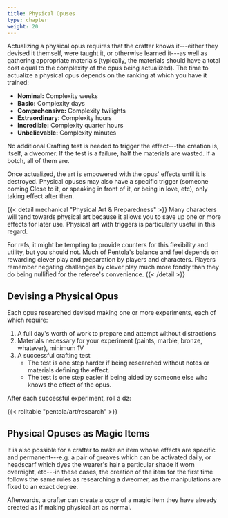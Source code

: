 ```yaml
---
title: Physical Opuses
type: chapter
weight: 20
---
```


Actualizing a physical opus requires that the crafter knows it---either they devised it themself, were taught it, or otherwise learned it---as well as gathering appropriate materials (typically, the materials should have a total cost equal to the complexity of the opus being actualized).
The time to actualize a physical opus depends on the ranking at which you have it trained:

+ **Nominal:** Complexity weeks
+ **Basic:** Complexity days
+ **Comprehensive:** Complexity twilights
+ **Extraordinary:** Complexity hours
+ **Incredible:** Complexity quarter hours
+ **Unbelievable:** Complexity minutes

No additional Crafting test is needed to trigger the effect---the creation is, itself, a dweomer.
If the test is a failure, half the materials are wasted.
If a botch, all of them are.

Once actualized, the art is empowered with the opus' effects until it is destroyed.
Physical opuses may also have a specific trigger (someone coming Close to it, or speaking in front of it, or being in love, etc), only taking effect after then.

{{< detail mechanical "Physical Art & Preparedness" >}}
Many characters will tend towards physical art because it allows you to save up one or more effects for later use.
Physical art with triggers is particularly useful in this regard.

For refs, it might be tempting to provide counters for this flexibility and utility, but you should not.
Much of Pentola's balance and feel depends on rewarding clever play and preparation by players and characters.
Players remember negating challenges by clever play much more fondly than they do being nullified for the referee's convenience.
{{< /detail >}}

## Devising a Physical Opus

Each opus researched devised making one or more experiments, each of which require:

1. A full day's worth of work to prepare and attempt without distractions
1. Materials necessary for your experiment (paints, marble, bronze, whatever), minimum 1V
1. A successful crafting test
   + The test is one step harder if being researched without notes or materials defining the effect.
   + The test is one step easier if being aided by someone else who knows the effect of the opus.

After each successful experiment, roll a dz:

{{< rolltable "pentola/art/research" >}}

## Physical Opuses as Magic Items

It is also possible for a crafter to make an item whose effects are specific and permanent---e.g. a pair of greaves which can be activated daily, or headscarf which dyes the wearer's hair a particular shade if worn overnight, etc---in these cases, the creation of the item for the first time follows the same rules as researching a dweomer, as the manipulations are fixed to an exact degree.

Afterwards, a crafter can create a copy of a magic item they have already created as if making physical art as normal.
